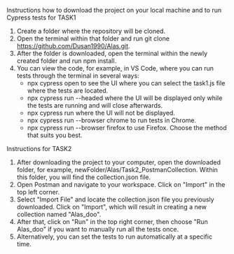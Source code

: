 Instructions how to download the project on your local machine and to run Cypress tests for TASK1
1. Create a folder where the repository will be cloned.
2. Open the terminal within that folder and run git clone https://github.com/Dusan1990/Alas.git.
3. After the folder is downloaded, open the terminal within the newly created folder and run npm install.
4. You can view the code, for example, in VS Code, where you can run tests through the terminal in several ways:
    - npx cypress open to see the UI where you can select the task1.js file where the tests are located.
    - npx cypress run --headed where the UI will be displayed only while the tests are running and will close afterwards.
    - npx cypress run where the UI will not be displayed.
    - npx cypress run --browser chrome to run tests in Chrome.
    - npx cypress run --browser firefox to use Firefox. Choose the method that suits you best.

Instructions for TASK2 
1. After downloading the project to your computer, open the downloaded folder, for example, newFolder/Alas/Task2_PostmanCollection. Within this folder, you will find the collection.json file.
2. Open Postman and navigate to your workspace. Click on "Import" in the top left corner.
3. Select "Import File" and locate the collection.json file you previously downloaded. Click on "Import", which will result in creating a new collection named "Alas_doo".
4. After that, click on "Run" in the top right corner, then choose "Run Alas_doo" if you want to manually run all the tests once.
5. Alternatively, you can set the tests to run automatically at a specific time.